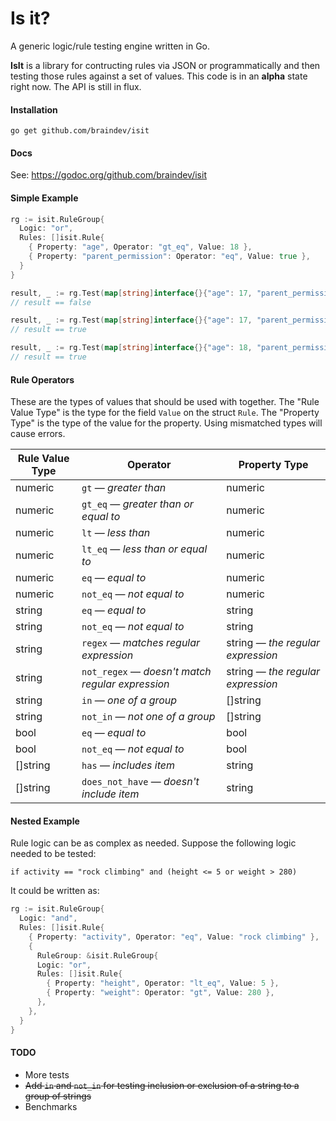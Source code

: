 # Is it?

A generic logic/rule testing engine written in Go.

**IsIt** is a library for contructing rules via JSON or programmatically and then testing those rules against a set of values.  This code is in an **alpha** state right now.  The API is still in flux.

#### Installation

```
go get github.com/braindev/isit
```

#### Docs

See: https://godoc.org/github.com/braindev/isit

#### Simple Example

```go
rg := isit.RuleGroup{
  Logic: "or",
  Rules: []isit.Rule{
    { Property: "age", Operator: "gt_eq", Value: 18 },
    { Property: "parent_permission": Operator: "eq", Value: true },
  }
}

result, _ := rg.Test(map[string]interface{}{"age": 17, "parent_permission": false})
// result == false

result, _ := rg.Test(map[string]interface{}{"age": 17, "parent_permission": true})
// result == true

result, _ := rg.Test(map[string]interface{}{"age": 18, "parent_permission": true})
// result == true
```

#### Rule Operators

These are the types of values that should be used with together.  The "Rule Value Type" is the type for the field `Value` on the struct `Rule`.  The "Property Type" is the type of the value for the property.  Using mismatched types will cause errors.

| Rule Value Type | Operator | Property Type |
| --- | --- | --- |
| numeric | `gt` &mdash; _greater than_ | numeric |
| numeric | `gt_eq` &mdash; _greater than or equal to_ | numeric |
| numeric | `lt` &mdash; _less than_ | numeric |
| numeric | `lt_eq` &mdash; _less than or equal to_ | numeric |
| numeric | `eq` &mdash; _equal to_ | numeric |
| numeric | `not_eq` &mdash; _not equal to_ | numeric |
| string | `eq` &mdash; _equal to_ | string |
| string | `not_eq` &mdash; _not equal to_ | string |
| string | `regex` &mdash; _matches regular expression_ | string &mdash; _the regular expression_ |
| string | `not_regex` &mdash; _doesn't match regular expression_ | string &mdash; _the regular expression_ |
| string | `in` &mdash; _one of a group_ | []string |
| string | `not_in` &mdash; _not one of a group_ | []string |
| bool | `eq` &mdash; _equal to_ | bool |
| bool | `not_eq` &mdash; _not equal to_ | bool |
| []string | `has` &mdash; _includes item_ | string |
| []string | `does_not_have` &mdash; _doesn't include item_ | string

#### Nested Example

Rule logic can be as complex as needed.  Suppose the following logic needed to be tested:

```
if activity == "rock climbing" and (height <= 5 or weight > 280)
```

It could be written as:

```go
rg := isit.RuleGroup{
  Logic: "and",
  Rules: []isit.Rule{
    { Property: "activity", Operator: "eq", Value: "rock climbing" },
    {
      RuleGroup: &isit.RuleGroup{
      Logic: "or",
      Rules: []isit.Rule{
        { Property: "height", Operator: "lt_eq", Value: 5 },
        { Property: "weight": Operator: "gt", Value: 280 },
      },
    },
  }
}
```

#### TODO

- More tests
- ~~Add `in` and `not_in` for testing inclusion or exclusion of a string to a group of strings~~
- Benchmarks
